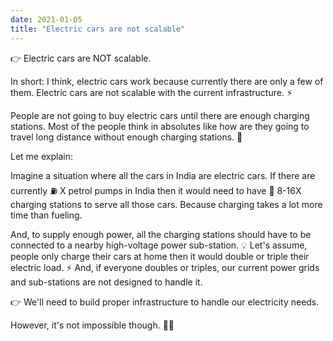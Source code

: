 ```yaml
---
date: 2021-01-05
title: "Electric cars are not scalable"
---
```


👉 Electric cars are NOT scalable.

In short: I think, electric cars work because currently there are only a few of them. Electric cars are not scalable with the current infrastructure. ⚡

People are not going to buy electric cars until there are enough charging stations. Most of the people think in absolutes like how are they going to travel long distance without enough charging stations. 🔋

Let me explain:

Imagine a situation where all the cars in India are electric cars.
If there are currently ⛽ X petrol pumps in India then it would need to have 🔌 8-16X charging stations to serve all those cars. Because charging takes a lot more time than fueling.

And, to supply enough power, all the charging stations should have to be connected to a nearby high-voltage power sub-station. 💡
Let's assume, people only charge their cars at home then it would double or triple their electric load. ⚡ And, if everyone doubles or triples, our current power grids and sub-stations are not designed to handle it.

👉 We'll need to build proper infrastructure to handle our electricity needs.

However, it's not impossible though. 🙅‍♂️